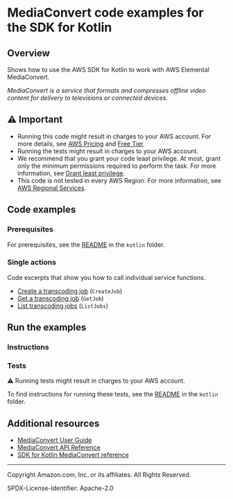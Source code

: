 <!--Generated by WRITEME on 2023-11-20 14:57:46.691327 (UTC)-->
# MediaConvert code examples for the SDK for Kotlin

## Overview

Shows how to use the AWS SDK for Kotlin to work with AWS Elemental MediaConvert.

<!--custom.overview.start-->
<!--custom.overview.end-->

*MediaConvert is a service that formats and compresses offline video content for delivery to televisions or connected devices.*

## ⚠ Important

* Running this code might result in charges to your AWS account. For more details, see [AWS Pricing](https://aws.amazon.com/pricing/?aws-products-pricing.sort-by=item.additionalFields.productNameLowercase&aws-products-pricing.sort-order=asc&awsf.Free%20Tier%20Type=*all&awsf.tech-category=*all) and [Free Tier](https://aws.amazon.com/free/?all-free-tier.sort-by=item.additionalFields.SortRank&all-free-tier.sort-order=asc&awsf.Free%20Tier%20Types=*all&awsf.Free%20Tier%20Categories=*all).
* Running the tests might result in charges to your AWS account.
* We recommend that you grant your code least privilege. At most, grant only the minimum permissions required to perform the task. For more information, see [Grant least privilege](https://docs.aws.amazon.com/IAM/latest/UserGuide/best-practices.html#grant-least-privilege).
* This code is not tested in every AWS Region. For more information, see [AWS Regional Services](https://aws.amazon.com/about-aws/global-infrastructure/regional-product-services).

<!--custom.important.start-->
<!--custom.important.end-->

## Code examples

### Prerequisites

For prerequisites, see the [README](../../README.md#Prerequisites) in the `kotlin` folder.


<!--custom.prerequisites.start-->
<!--custom.prerequisites.end-->

### Single actions

Code excerpts that show you how to call individual service functions.

* [Create a transcoding job](src/main/kotlin/com/kotlin/mediaconvert/CreateJob.kt#L143) (`CreateJob`)
* [Get a transcoding job](src/main/kotlin/com/kotlin/mediaconvert/GetJob.kt#L46) (`GetJob`)
* [List transcoding jobs](src/main/kotlin/com/kotlin/mediaconvert/ListJobs.kt#L34) (`ListJobs`)

## Run the examples

### Instructions



<!--custom.instructions.start-->
<!--custom.instructions.end-->



### Tests

⚠ Running tests might result in charges to your AWS account.


To find instructions for running these tests, see the [README](../../README.md#Tests)
in the `kotlin` folder.



<!--custom.tests.start-->
<!--custom.tests.end-->

## Additional resources

* [MediaConvert User Guide](https://docs.aws.amazon.com/mediaconvert/latest/ug/what-is.html)
* [MediaConvert API Reference](https://docs.aws.amazon.com/mediaconvert/latest/apireference/custom-endpoints.html)
* [SDK for Kotlin MediaConvert reference](https://sdk.amazonaws.com/kotlin/api/latest/mediaconvert/index.html)

<!--custom.resources.start-->
<!--custom.resources.end-->

---

Copyright Amazon.com, Inc. or its affiliates. All Rights Reserved.

SPDX-License-Identifier: Apache-2.0